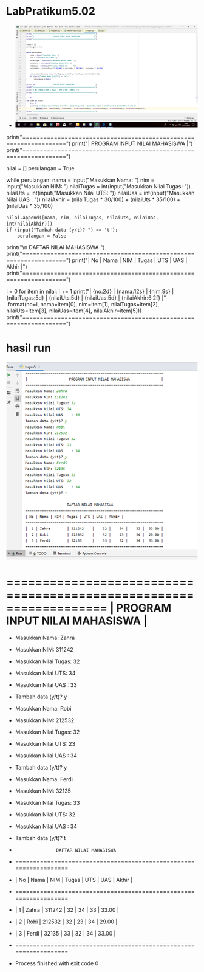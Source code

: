 # LabPratikum5.02
- ![](https://github.com/aditya-sultan/LabPratikum5.02/blob/master/latuhan5.PNG)

print("==================================================================")
print("|                    PROGRAM INPUT NILAI MAHASISWA               |")
print("==================================================================")

nilai = []
perulangan = True

while perulangan:
   nama = input("Masukkan Nama: ")
   nim = input("Masukkan NIM: ")
   nilaiTugas = int(input("Masukkan Nilai Tugas: "))
   nilaiUts = int(input("Masukkan Nilai UTS: "))
   nilaiUas = int(input("Masukkan Nilai UAS    : "))
   nilaiAkhir = (nilaiTugas * 30/100) + (nilaiUts * 35/100) + (nilaiUas * 35/100)

    nilai.append([nama, nim, nilaiTugas, nilaiUts, nilaiUas, int(nilaiAkhir)])
    if (input("Tambah data (y/t)? ") == 't'):
        perulangan = False

print("\n                    DAFTAR NILAI MAHASISWA                      ")
print("==================================================================")
print("| No | Nama | NIM | Tugas | UTS | UAS | Akhir |")
print("==================================================================")

i = 0
for item in nilai:
   i += 1
   print("| {no:2d} | {nama:12s} | {nim:9s} | {nilaiTugas:5d} | {nilaiUts:5d} | {nilaiUas:5d} | {nilaiAkhir:6.2f} |"
         .format(no=i, nama=item[0], nim=item[1], nilaiTugas=item[2], nilaiUts=item[3], nilaiUas=item[4], nilaiAkhir=item[5]))
print("==================================================================")

# hasil run

![](https://github.com/aditya-sultan/LabPratikum5.02/blob/master/Capture.PNG)

==================================================================
|                    PROGRAM INPUT NILAI MAHASISWA               |
==================================================================
- Masukkan Nama: Zahra
- Masukkan NIM: 311242
- Masukkan Nilai Tugas: 32
- Masukkan Nilai UTS: 34
- Masukkan Nilai UAS    : 33
- Tambah data (y/t)? y
- Masukkan Nama: Robi
- Masukkan NIM: 212532
- Masukkan Nilai Tugas: 32
- Masukkan Nilai UTS: 23
- Masukkan Nilai UAS    : 34
- Tambah data (y/t)? y
- Masukkan Nama: Ferdi
- Masukkan NIM: 32135
- Masukkan Nilai Tugas: 33
- Masukkan Nilai UTS: 32
- Masukkan Nilai UAS    : 34
- Tambah data (y/t)? t

-                    DAFTAR NILAI MAHASISWA                      
- ==================================================================
- | No | Nama | NIM | Tugas | UTS | UAS | Akhir |
- ==================================================================
- |  1 | Zahra        | 311242    |    32 |    34 |    33 |  33.00 |
- |  2 | Robi         | 212532    |    32 |    23 |    34 |  29.00 |
- |  3 | Ferdi        | 32135     |    33 |    32 |    34 |  33.00 |
- ==================================================================

- Process finished with exit code 0
